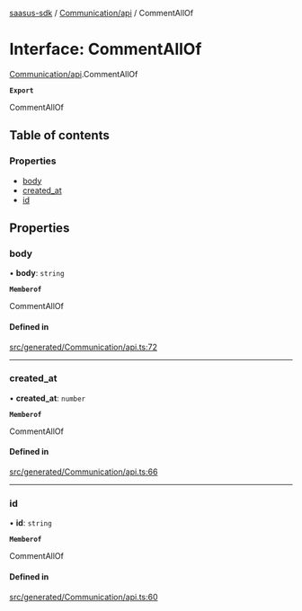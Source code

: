 [saasus-sdk](../README.md) / [Communication/api](../modules/Communication_api.md) / CommentAllOf

# Interface: CommentAllOf

[Communication/api](../modules/Communication_api.md).CommentAllOf

**`Export`**

CommentAllOf

## Table of contents

### Properties

- [body](Communication_api.CommentAllOf.md#body)
- [created\_at](Communication_api.CommentAllOf.md#created_at)
- [id](Communication_api.CommentAllOf.md#id)

## Properties

### body

• **body**: `string`

**`Memberof`**

CommentAllOf

#### Defined in

[src/generated/Communication/api.ts:72](https://github.com/saasus-platform/saasus-sdk-javascript/blob/2c78b0a/src/generated/Communication/api.ts#L72)

___

### created\_at

• **created\_at**: `number`

**`Memberof`**

CommentAllOf

#### Defined in

[src/generated/Communication/api.ts:66](https://github.com/saasus-platform/saasus-sdk-javascript/blob/2c78b0a/src/generated/Communication/api.ts#L66)

___

### id

• **id**: `string`

**`Memberof`**

CommentAllOf

#### Defined in

[src/generated/Communication/api.ts:60](https://github.com/saasus-platform/saasus-sdk-javascript/blob/2c78b0a/src/generated/Communication/api.ts#L60)
